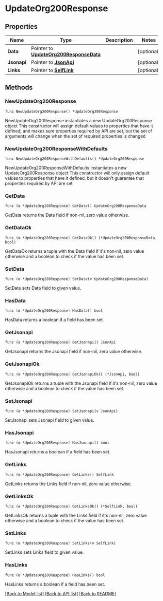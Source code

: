 # UpdateOrg200Response

## Properties

Name | Type | Description | Notes
------------ | ------------- | ------------- | -------------
**Data** | Pointer to [**UpdateOrg200ResponseData**](UpdateOrg200ResponseData.md) |  | [optional] 
**Jsonapi** | Pointer to [**JsonApi**](JsonApi.md) |  | [optional] 
**Links** | Pointer to [**SelfLink**](SelfLink.md) |  | [optional] 

## Methods

### NewUpdateOrg200Response

`func NewUpdateOrg200Response() *UpdateOrg200Response`

NewUpdateOrg200Response instantiates a new UpdateOrg200Response object
This constructor will assign default values to properties that have it defined,
and makes sure properties required by API are set, but the set of arguments
will change when the set of required properties is changed

### NewUpdateOrg200ResponseWithDefaults

`func NewUpdateOrg200ResponseWithDefaults() *UpdateOrg200Response`

NewUpdateOrg200ResponseWithDefaults instantiates a new UpdateOrg200Response object
This constructor will only assign default values to properties that have it defined,
but it doesn't guarantee that properties required by API are set

### GetData

`func (o *UpdateOrg200Response) GetData() UpdateOrg200ResponseData`

GetData returns the Data field if non-nil, zero value otherwise.

### GetDataOk

`func (o *UpdateOrg200Response) GetDataOk() (*UpdateOrg200ResponseData, bool)`

GetDataOk returns a tuple with the Data field if it's non-nil, zero value otherwise
and a boolean to check if the value has been set.

### SetData

`func (o *UpdateOrg200Response) SetData(v UpdateOrg200ResponseData)`

SetData sets Data field to given value.

### HasData

`func (o *UpdateOrg200Response) HasData() bool`

HasData returns a boolean if a field has been set.

### GetJsonapi

`func (o *UpdateOrg200Response) GetJsonapi() JsonApi`

GetJsonapi returns the Jsonapi field if non-nil, zero value otherwise.

### GetJsonapiOk

`func (o *UpdateOrg200Response) GetJsonapiOk() (*JsonApi, bool)`

GetJsonapiOk returns a tuple with the Jsonapi field if it's non-nil, zero value otherwise
and a boolean to check if the value has been set.

### SetJsonapi

`func (o *UpdateOrg200Response) SetJsonapi(v JsonApi)`

SetJsonapi sets Jsonapi field to given value.

### HasJsonapi

`func (o *UpdateOrg200Response) HasJsonapi() bool`

HasJsonapi returns a boolean if a field has been set.

### GetLinks

`func (o *UpdateOrg200Response) GetLinks() SelfLink`

GetLinks returns the Links field if non-nil, zero value otherwise.

### GetLinksOk

`func (o *UpdateOrg200Response) GetLinksOk() (*SelfLink, bool)`

GetLinksOk returns a tuple with the Links field if it's non-nil, zero value otherwise
and a boolean to check if the value has been set.

### SetLinks

`func (o *UpdateOrg200Response) SetLinks(v SelfLink)`

SetLinks sets Links field to given value.

### HasLinks

`func (o *UpdateOrg200Response) HasLinks() bool`

HasLinks returns a boolean if a field has been set.


[[Back to Model list]](../README.md#documentation-for-models) [[Back to API list]](../README.md#documentation-for-api-endpoints) [[Back to README]](../README.md)


